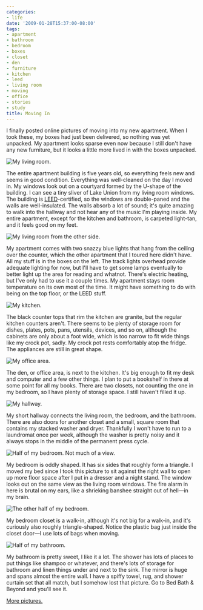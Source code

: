```yaml
---
categories:
- life
date: '2009-01-28T15:37:00-08:00'
tags:
- apartment
- bathroom
- bedroom
- boxes
- closet
- den
- furniture
- kitchen
- leed
- living room
- moving
- office
- stories
- study
title: Moving In
---
```


I finally posted online pictures of moving into my new apartment. When I took these, my boxes had just been delivered, so nothing was yet unpacked. My apartment looks sparse even now because I still don't have any new furniture, but it looks a little more lived in with the boxes unpacked.

![My living room.](https://im1.shutterfly.com/procgtaserv/47b9df30b3127cce98548aaf061200000046100AbOGTdm3cM2Tg "My living room.")

The entire apartment building is five years old, so everything feels new and seems in good condition. Everything was well-cleaned on the day I moved in. My windows look out on a courtyard formed by the U-shape of the building. I can see a tiny sliver of Lake Union from my living room windows. The building is [LEED](https://en.wikipedia.org/wiki/Leadership_in_Energy_and_Environmental_Design)-certified, so the windows are double-paned and the walls are well-insulated. The walls absorb a lot of sound; it's quite amazing to walk into the hallway and not hear any of the music I'm playing inside. My entire apartment, except for the kitchen and bathroom, is carpeted light-tan, and it feels good on my feet.

![My living room from the other side.](https://im1.shutterfly.com/procgtaserv/47b9df30b3127cce98548aac872100000046100AbOGTdm3cM2Tg "My living room from the other side.")

My apartment comes with two snazzy blue lights that hang from the ceiling over the counter, which the other apartment that I toured here didn't have. All my stuff is in the boxes on the left. The track lights overhead provide adequate lighting for now, but I'll have to get some lamps eventually to better light up the area for reading and whatnot. There's electric heating, but I've only had to use it a couple times. My apartment stays room temperature on its own most of the time. It might have something to do with being on the top floor, or the LEED stuff.

![My kitchen.](https://im1.shutterfly.com/procgtaserv/47b9df30b3127cce98548aab061600000046100AbOGTdm3cM2Tg "My kitchen.")

The black counter tops that rim the kitchen are granite, but the regular kitchen counters aren't. There seems to be plenty of storage room for dishes, plates, pots, pans, utensils, devices, and so on, although the cabinets are only about a foot wide, which is too narrow to fit wide things like my crock pot, sadly. My crock pot rests comfortably atop the fridge. The appliances are still in great shape.

![My office area.](https://im1.shutterfly.com/procgtaserv/47b9df30b3127cce98548aad061000000046100AbOGTdm3cM2Tg "My office area.")

The den, or office area, is next to the kitchen. It's big enough to fit my desk and computer and a few other things. I plan to put a bookshelf in there at some point for all my books. There are two closets, not counting the one in my bedroom, so I have plenty of storage space. I still haven't filled it up.

![My hallway.](https://im1.shutterfly.com/procgtaserv/47b9df30b3127cce98548aa8872500000046100AbOGTdm3cM2Tg "My hallway.")

My short hallway connects the living room, the bedroom, and the bathroom. There are also doors for another closet and a small, square room that contains my stacked washer and dryer. Thankfully I won't have to run to a laundromat once per week, although the washer is pretty noisy and it always stops in the middle of the permanent press cycle.

![Half of my bedroom. Not much of a view.](https://im1.shutterfly.com/procgtaserv/47b9df30b3127cce98548aaa872700000046100AbOGTdm3cM2Tg "Half of my bedroom. Not much of a view.")

My bedroom is oddly shaped. It has six sides that roughly form a triangle. I moved my bed since I took this picture to sit against the right wall to open up more floor space after I put in a dresser and a night stand. The window looks out on the same view as the living room windows. The fire alarm in here is brutal on my ears, like a shrieking banshee straight out of hell&mdash;in my brain.

![The other half of my bedroom.](https://im1.shutterfly.com/procgtaserv/47b9df30b3127cce98548a96871b00000046100AbOGTdm3cM2Tg "The other half of my bedroom.")

My bedroom closet is a walk-in, although it's not big for a walk-in, and it's curiously also roughly triangle-shaped. Notice the plastic bag just inside the closet door&mdash;I use lots of bags when moving.

![Half of my bathroom.](https://im1.shutterfly.com/procgtaserv/47b9df30b3127cce98548aa9061400000046100AbOGTdm3cM2Tg "Half of my bathroom.")

My bathroom is pretty sweet, I like it a lot. The shower has lots of places to put things like shampoo or whatever, and there's lots of storage for bathroom and linen things under and next to the sink. The mirror is huge and spans almost the entire wall. I have a spiffy towel, rug, and shower curtain set that all match, but I somehow lost that picture. Go to Bed Bath & Beyond and you'll see it.

[More pictures.](https://faught.shutterfly.com/243)
